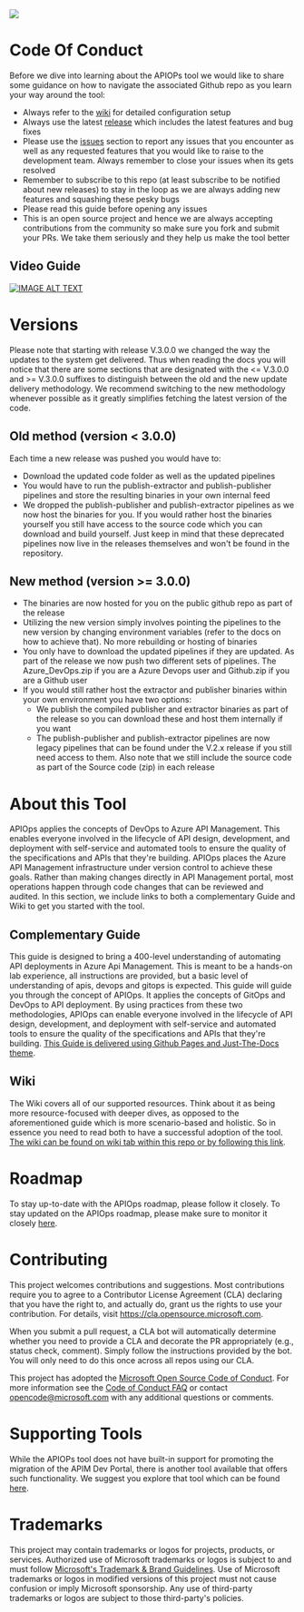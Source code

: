 <img src="assets/images/apim-logo-transparent.png">

#  Code Of Conduct

Before we dive into learning about the APIOPs tool we would like to share some guidance on how to navigate the associated Github repo as you learn your way around the tool:
- Always refer to the [wiki](https://github.com/Azure/apiops/wiki) for detailed configuration setup
- Always use the latest [release](https://github.com/Azure/apiops/releases) which includes the latest features and bug fixes
- Please use the [issues](https://github.com/Azure/apiops/issues) section to report any issues that you encounter as well as any requested features that you would like to raise to the development team. Always remember to close your issues when its gets resolved 
- Remember to subscribe to this repo (at least subscribe to be notified about new releases) to stay in the loop as we are always adding new features and squashing these pesky bugs
- Please read this guide before opening any issues
- This is an open source project and hence we are always accepting contributions from the community so make sure you fork and submit your PRs. We take them seriously and they help us make the tool better

## Video Guide

[![IMAGE ALT TEXT](http://img.youtube.com/vi/ID2eGm48oWc/0.jpg)](http://www.youtube.com/watch?v=ID2eGm48oWc "Video Title")

#  Versions

Please note that starting with release V.3.0.0 we changed the way the updates to the system get delivered. Thus when reading the docs you will notice that there are some sections that are designated with the <= V.3.0.0 and >= V.3.0.0 suffixes to distinguish between the old and the new update delivery methodology. We recommend switching to the new methodology whenever possible as it greatly simplifies fetching the latest version of the code. 

## Old method (version < 3.0.0)

Each time a new release was pushed you would have to:
- Download the updated code folder as well as the updated pipelines
- You would have to run the publish-extractor and publish-publisher pipelines and store the resulting binaries in your own internal feed
- We dropped the publish-publisher and publish-extractor pipelines as we now host the binaries for you. If you would rather host the binaries yourself you still have access to the source code which you can download and build yourself. Just keep in mind that these deprecated pipelines now live in the releases themselves and won't be found in the repository.

## New method (version >= 3.0.0)

- The binaries are now hosted for you on the public github repo as part of the release
- Utilizing the new version simply involves pointing the pipelines to the new version by changing environment variables (refer to the docs on how to achieve that). No more rebuilding or hosting of binaries
- You only have to download the updated pipelines if they are updated. As part of the release we now push two different sets of pipelines. The Azure_DevOps.zip if you are a Azure Devops user and Github.zip if you are a Github user
- If you would still rather host the extractor and publisher binaries within your own environment you have two options:
    - We publish the compiled publisher and extractor binaries as part of the release so you can download these and host them internally if you want
    - The publish-publisher and publish-extractor pipelines are now legacy pipelines that can be found under the V.2.x release if you still need access to them. Also note that we still include the source code as part of the Source code (zip) in each release

#  About this Tool

APIOps applies the concepts of DevOps to Azure API Management. This enables everyone involved in the lifecycle of API design, development, and deployment with self-service and automated tools to ensure the quality of the specifications and APIs that they're building. APIOps places the Azure API Management infrastructure under version control to achieve these goals. Rather than making changes directly in API Management portal, most operations happen through code changes that can be reviewed and audited. In this section, we include links to both a complementary Guide and Wiki to get you started with the tool.

## Complementary Guide

This guide is designed to bring a 400-level understanding of automating API deployments in Azure Api Management. This is meant to be a hands-on lab experience, all instructions are provided, but a basic level of understanding of apis, devops and gitops is expected.
This guide will guide you through the concept of APIOps. It applies the concepts of GitOps and DevOps to API deployment. By using practices from these two methodologies, APIOps can enable everyone involved in the lifecycle of API design, development, and deployment with self-service and automated tools to ensure the quality of the specifications and APIs that they're building.
[This Guide is delivered using Github Pages and Just-The-Docs theme](https://azure.github.io/apiops/).

## Wiki

The Wiki covers all of our supported resources. Think about it as being more resource-focused with deeper dives, as opposed to the aforementioned guide which is more scenario-based and holistic. So in essence you need to read both to have a successful adoption of the tool. [The wiki can be found on wiki tab within this repo or by following this link](https://github.com/Azure/apiops/wiki).

# Roadmap

To stay up-to-date with the APIOps roadmap, please follow it closely.
To stay updated on the APIOps roadmap, please make sure to monitor it closely [here](https://github.com/Azure/apiops/projects?query=is%3Aopen).

# Contributing

This project welcomes contributions and suggestions.  Most contributions require you to agree to a
Contributor License Agreement (CLA) declaring that you have the right to, and actually do, grant us
the rights to use your contribution. For details, visit https://cla.opensource.microsoft.com.

When you submit a pull request, a CLA bot will automatically determine whether you need to provide
a CLA and decorate the PR appropriately (e.g., status check, comment). Simply follow the instructions
provided by the bot. You will only need to do this once across all repos using our CLA.

This project has adopted the [Microsoft Open Source Code of Conduct](https://opensource.microsoft.com/codeofconduct/).
For more information see the [Code of Conduct FAQ](https://opensource.microsoft.com/codeofconduct/faq/) or
contact [opencode@microsoft.com](mailto:opencode@microsoft.com) with any additional questions or comments.

# Supporting Tools
While the APIOPs tool does not have built-in support for promoting the migration of the APIM Dev Portal, there is another tool available that offers such functionality. We suggest you explore that tool which can be found [here](https://github.com/seenu433/apim-dev-portal-migration).

# Trademarks

This project may contain trademarks or logos for projects, products, or services. Authorized use of Microsoft 
trademarks or logos is subject to and must follow 
[Microsoft's Trademark & Brand Guidelines](https://www.microsoft.com/en-us/legal/intellectualproperty/trademarks/usage/general).
Use of Microsoft trademarks or logos in modified versions of this project must not cause confusion or imply Microsoft sponsorship.
Any use of third-party trademarks or logos are subject to those third-party's policies.
